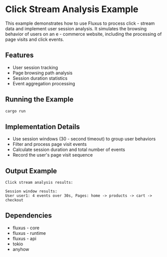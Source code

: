 
# Click Stream Analysis Example

This example demonstrates how to use Fluxus to process click - stream data and implement user session analysis. It simulates the browsing behavior of users on an e - commerce website, including the processing of page visits and click events.

## Features

- User session tracking
- Page browsing path analysis
- Session duration statistics
- Event aggregation processing

## Running the Example

```bash
cargo run
```

## Implementation Details

- Use session windows (30 - second timeout) to group user behaviors
- Filter and process page visit events
- Calculate session duration and total number of events
- Record the user's page visit sequence

## Output Example

```
Click stream analysis results:

Session window results:
User user1: 4 events over 30s, Pages: home -> products -> cart -> checkout
```

## Dependencies

- fluxus - core
- fluxus - runtime
- fluxus - api
- tokio
- anyhow
